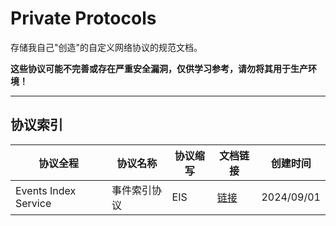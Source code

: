 # Private Protocols

存储我自己"创造"的自定义网络协议的规范文档。

**这些协议可能不完善或存在严重安全漏洞，仅供学习参考，请勿将其用于生产环境！**

---

## 协议索引

| 协议全程 | 协议名称 | 协议缩写 | 文档链接 | 创建时间 |
| -------- | -------- | ------- | -------- | -------- |
| Events Index Service | 事件索引协议 | EIS | [链接](protocols/P00001+Events-Index-Service/index.md) | 2024/09/01 |
